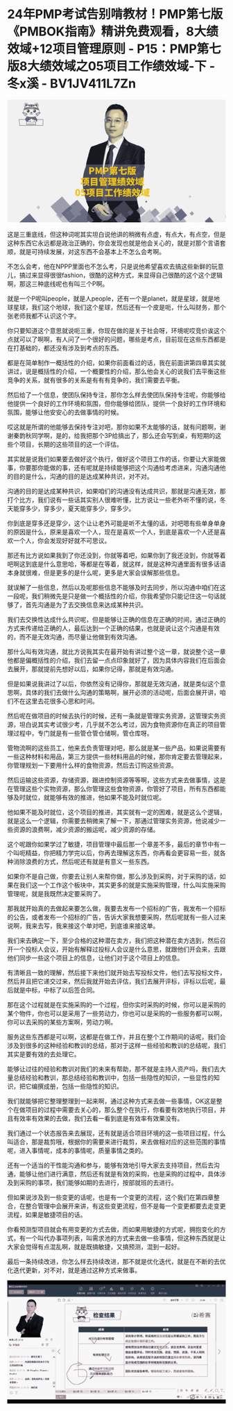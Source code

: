 # 24年PMP考试告别啃教材！PMP第七版《PMBOK指南》精讲免费观看，8大绩效域+12项目管理原则 - P15：PMP第七版8大绩效域之05项目工作绩效域-下 - 冬x溪 - BV1JV411L7Zn

![](img/84cfa86a95770a91589b766daaf9ab41_0.png)

这是三重底线，但这种词呢其实坦白说他讲的稍微有点虚，有点大，有点空，但是这种东西它永远都是政治正确的，你会发现也就是他会关心的，就是对那个言语套顺，就是可持续发展，对这东西不会基本上不怎么会考啊。

不怎么会考，他在NPPP里面也不怎么考，只是说他希望喜欢去搞这些新鲜的玩意儿，搞过来显得很很fashion，很酷的这种方式，来显得自己很酷的这个这个逻辑啊，那这三种底线呢也有叫三个P啊。

就是一个P呢叫people，就是人people，还有一个是planet，就是星球，就是地球星球，我们这个地球，我们这个星球，然后还有一个皮是呃，什么叫财务，那个张老师我都不认识这个字。

你只要知道这个意思就说呃三重，你现在做的是关于社会呀，环境呢哎竞价诶这个点就可以了啊啊，有人问了一个很好的问题，哪些是考点，目前现在这些东西都是在打基础的，都还没有涉及到考点的东西。

都是在简单制作一概括性的介绍，如果你前面看过的话，我在前面讲第四章其实就讲过，说是概括性的介绍，一个概要性的介绍，那么他会关心的说我们去平衡这些竞争的关系，就有很多的关系是有有有竞争的，我们需要去平衡。

然后给了一个信息，使团队保持专注，那你怎么样去使团队保持专注呢，你能够给他提供一个良好的工作环境和氛围，但你能够给团队，提供一个良好的工作环境和氛围，能够让他安安心的去做事情的时候。

哎这就是所谓的他能够去保持专注对吧，那你如果不太能够的话，就有问题啊，谢谢秦韵秋同学啊，是的，给我把那个3P给搞出了，那么还会写到桌，有短期的这些个项目，长期的这些项目的这一个评估。

其实就是说我们如果要去做好这个执行，做好这个项目工作的话，你要让大家能做事，你要那你能做的事，还有呢就是持续能够把这个沟通给考虑进来，沟通沟通他的目的是什么，沟通的目的是达成某种共识，对不对。

沟通的目的是达成某种共识，如果咱们的沟通没有达成共识，那就是沟通无效，那打个比方，我们说有一些话其实别人很难听懂，比方说让一些老外听不懂的说，冬天能穿多少，穿多少，夏天能穿多少，穿多少。

你到底是穿多还是穿少，这个让让老外可能是听不太懂的话，对吧嗯有些单身单身的原因是什么，原来是喜欢一个人，现在是喜欢一个人，到底是喜欢一个人还是喜欢一个人，你会发现好好就不可思议。

那还有比方说如果我到了你还没到，你就等着吧，如果你到了我还没到，你就等着吧啊这到底是什么意思哈，等都是在等着，就这样，就是这种沟通里面有很多话语本身就很难，但是更多的是什么呢，更多是大家会误解那些信息。

就误解了一些信息，然后以及呢那些信息不能够及时去同步，所以沟通中咱们在这一段呢，我们稍微先是只是做一个概括性的介绍，你我希望你只能记住这一句话就够了，首先沟通是为了去交换信息来达成某种共识。

我们去交换性达成什么共识呢，但是能够让正确的信息在正确的时间，通过正确的方式来传递给正确的人，最后达到一个正确的结果，也就是说让这个沟通是有效的，而不是无效沟通，而尽量让他做到有效沟通。

那什么叫有效沟通，就比方说我其实在最开始有讲过整个这一章，就说整个这一章他都是偏概括性的介绍，我们去留一点点印象就好了，因为具体内容我们在后面会去展开，那就提前先想好以后，如果你记得，那就是有效沟通。

但是如果说我讲过了以后，你依然没有记得你，那就是无效沟通，就是类似这个意思啊，具体的我们去做什么沟通的策略啊，展开必须的活动呢，后面会展开讲，咱们不在这里去花很多心思和时间。

然后呢在做项目的时候去执行的时候，还有一条就是管理实务资源，这管理实务资源，坦白说其实考试很少考，几乎就不怎么考过，因为食物资源你在真正的项目管理过程中，专门就是有一些管仓管仓储啊，管仓库呀。

管物流啊的这些员工，他来去负责管理对吧，那么就是某一些产品，如果说需要有一些这种材料和用品，第三方提供一些材料用品的时候，那你肯定要去管理起来，你管理规划一下要用什么样的食物资源，然后去订购这些资源。

然后运输这些资源，存储资源，跟进控制资源等等啊，这些方式来去做事情，这是在管理这些个实物资源，那么你管理这些食物资源，你管好了项目，所有东西都能够及时就位，就能够有效的推进，他如果不能及时就位呢。

他如果不能及时就位，这个项目的推进，其实就有一定的困难，就是这么个逻辑，就是这么一个逻辑，你需要去稍微来了解一下，那通过管理实务资源，他说减少一些资源的浪费啊，减少资源的搬运呢，减少资源的存储。

这个呢跟你如果学过了敏捷，项目管理中最后那一个章差不多，最后的章节中有一个叫呃精益，你把精力学完以后，你再去理解这东西，你再看会更容易一些，就各种消除浪费的方式，然后呢还有就是有意义一些东西。

如果你不是自己做，你要去让别人来帮你做，那么涉及到采购，对于采购的话，如果在我们这一个工作这个板块中，其实更多的就是实施采购管理，什么叫实施采购管理呢，就是我既然决定要采购了。

那我就开始真的去做起来要怎么做，我要去发布一个招标的广告，我发布一个招标的公告，或者发布一个招标的广告，告诉大家我想要采购，然后呢就有一些人过来说啊，我来去写，我来接这个单对吧，到底谁来接这单。

我们来去确定一下，至少合格的这种潜在卖方，我们把这种潜在卖方选到，然后召开一个投标人会议，开始有解释过投标人会议是什么意思，就跟他们开会来，去跟他们同步一些这个项目上的信息，让他们对于这个项目上的信息。

有清晰且一致的理解，然后接下来他们就开始去写投标文件，他们去写投标文件，然后并且把它递交过来，然后我就开始去评估，我们去展开评标，评标以后呢，最后就是中标，中标了以后签合同。

那在这个过程就是在实施采购的一个过程，但你实时采购的时候，你可以是采购的某个物件，你也可以是采用了一些劳动力，你也可以是采购的一些服务都可以啊，你可以去采购的某些方案啊，劳动力啊。

服务这些东西都是可以啊，这都是在做工作，并且在整个工作期间的话呢，我们会涉及到很多的这种经验和教训的总结，那对于这样一些经验和教训的总结呢，我们其实是要有效的去处理它。

能够让过往的经验和教训对我们的未来有帮助，那不就是主持人资产吗，我们去大量总结经验和教训，那总结经验和教训中，包括一些隐性的知识，一些显性的知识，把它编撰成册，包括一些隐性的知识。

我们就能够把它整理整理到一起来啊，通过这种方式来去做一些事情，OK这是整个在做项目的过程中需要去关心的，那么整个在执行，你看要有效地执行项目，并且有效率有效果的去做，我们去看一看到底是有效率有效果没有。

我们通过一个状态报告来去展现，还有就是适合项目环境的这一些项目过程，什么叫适合，那是裁剪哦，根据你的需要来进行裁剪，来去做相对应的这些范围的事情呢，进入事情呢，成本的事情呢，质量事情之类的。

还有一个适当的干性能沟通和参与，能够有效地引导大家去支持项目，然后去沟通，能够让他们进行满意，然后还有就是有效的采购，也是采购的过程中，具体涉及到采购的事项，我们能够如期的去进行，按部就班的去进行。

但如果说涉及到一些变更的话呢，也是有一个变更的流程，这个我们在第四章整合，在整合管理中会展开来讲，有这些变更流程，但不是每一个变更都要去走变更流程，如果是敏捷项目的话。

你看预测型项目就会有用变更的方式去做，而如果用敏捷的方式呢，拥抱变化的方式，有一个叫代办事项列表，叫需求池的方式来去做一些事情，但这种东西就是让大家会觉得有点混乱啊，就是既搞敏捷，又搞预测，混到一起好。

最后一条持续改进，你怎么样去持续改进，那不就是优化迭代，就是在不断的去优化迭代更新，对不对，就是通过这种方式来做事。



![](img/84cfa86a95770a91589b766daaf9ab41_2.png)